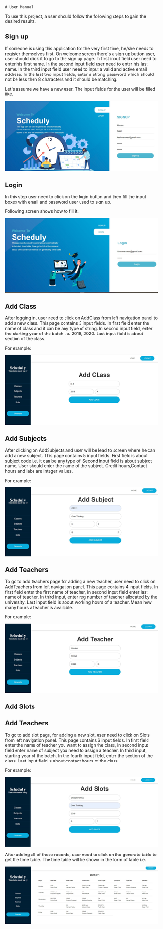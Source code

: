     # User Manual

To use this project, a user should follow the following steps to gain the desired results.

## Sign up

If someone is using this application for the very first time, he/she needs to register themselves first. On welcome screen there's a sign up button user, user should click it to go to the sign up page. In first input field user need to enter his first name. In the second input field user need to enter his last name. In the third input field user need to input a valid and active email address. In the last two input fields, enter a strong password which should not be less then 8 characters and it should be matching.

Let's assume we have a new user. The input fields for the user will be filled like.

![Sign Up](./media/signup.JPG)

## Login

In this step user need to click on the login button and then fill the input boxes with email and password user used to sign up.

Following screen shows how to fill it.

![Log in](./media/login.JPG)

## Add Class

After logging in, user need to click on AddClass from left navigation panel to add a new class. This page contains 3 input fields. In first field enter the name of class and it can be any type of string. In second input field, enter the starting year of the batch i.e. 2018, 2020. Last input field is about section of the class.

For example:

![Sign Up](./media/AddClass.JPG)

## Add Subjects

After clicking on AddSubjects and user will be lead to screen where he can add a new subject. This page contains 5 input fields. First field is about subject code i.e. it can be any type of. Second input field is about subject name. User should enter the name of the subject. Credit hours,Contact hours and labs are integer values.

For example:

![Sign Up](./media/AddSubject.JPG)

## Add Teachers

To go to add teachers page for adding a new teacher, user need to click on AddTeachers from left navigation panel. This page contains 4 input fields. In first field enter the first name of teacher, in second input field enter last name of teacher. In third input, enter reg number of teacher allocated by the university. Last input field is about working hours of a teacher. Mean how many hours a teacher is available.

For example:

![Sign Up](./media/AddTeacher.JPG)

## Add Slots

## Add Teachers

To go to add slot page, for adding a new slot, user need to click on Slots from left navigation panel. This page contains 6 input fields. In first field enter the name of teacher you want to assign the class, in second input field enter name of subject you need to assign a teacher. In third input, starting year of the batch. In the fourth input field, enter the section of the class. Last input field is about contact hours of the class.

For example:

![Sign Up](./media/AddSlots.JPG)

After adding all of these records, user need to click on the generate table to get the time table. The time table will be shown in the form of table i.e.

![Sign Up](./media/timetable.JPG)
